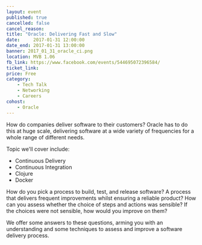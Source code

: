 ```yaml
---
layout: event
published: true
cancelled: false
cancel_reason:
title: "Oracle: Delivering Fast and Slow"
date:     2017-01-31 12:00:00
date_end: 2017-01-31 13:00:00
banner: 2017_01_31_oracle_ci.png
location: MVB 1.06
fb_link: https://www.facebook.com/events/544695072396584/
ticket_link:
price: Free
category:
    - Tech Talk
    - Networking
    - Careers
cohost:
    - Oracle
---
```


How do companies deliver software to their customers? Oracle has to do this at huge scale, delivering software at a wide variety of frequencies for a whole range of different needs.

Topic we'll cover include:

* Continuous Delivery
* Continuous Integration
* Clojure
* Docker

How do you pick a process to build, test, and release software? A process that delivers frequent improvements whilst ensuring a reliable product? How can you assess whether the choice of steps and actions was sensible? If the choices were not sensible, how would you improve on them?

We offer some answers to these questions, arming you with an understanding and some techniques to assess and improve a software delivery process.

